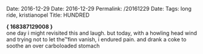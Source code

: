 Date: 2016-12-29
Date: 2016-12-29
Permalink: /20161229
Date: 
Tags: long ride, kristianopel
Title: HUNDRED
  
**{ 168387129008 }**  
one day i might revisited this and laugh. but today, with a howling head wind and trying not to let the™finn vanish, i endured pain. and drank a coke to soothe an over carboloaded stomach  
